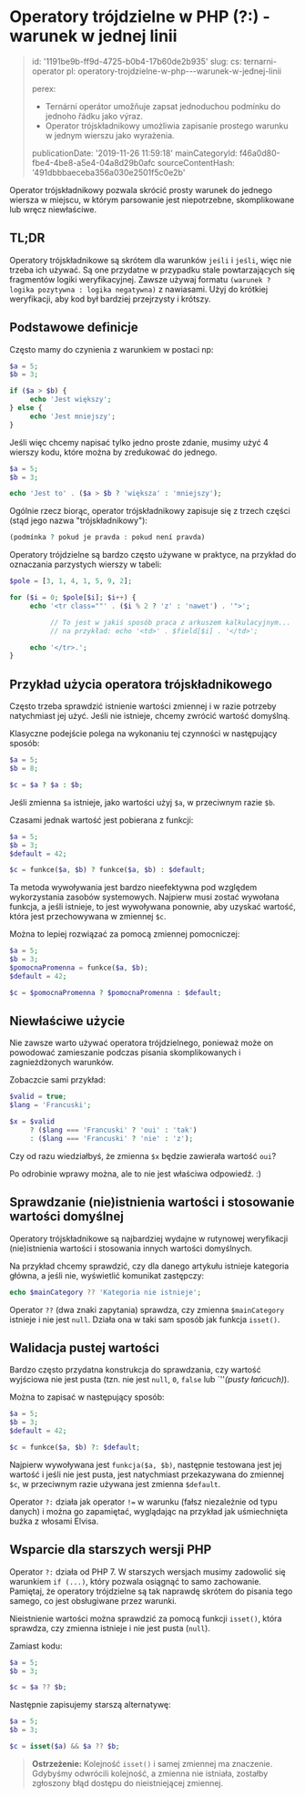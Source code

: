 Operatory trójdzielne w PHP (?:) - warunek w jednej linii
=========================================================

> id: '1191be9b-ff9d-4725-b0b4-17b60de2b935'
> slug:
> 	cs: ternarni-operator
> 	pl: operatory-trojdzielne-w-php---warunek-w-jednej-linii
> 
> perex:
> 	- Ternární operátor umožňuje zapsat jednoduchou podmínku do jednoho řádku jako výraz.
> 	- Operator trójskładnikowy umożliwia zapisanie prostego warunku w jednym wierszu jako wyrażenia.
> 
> publicationDate: '2019-11-26 11:59:18'
> mainCategoryId: f46a0d80-fbe4-4be8-a5e4-04a8d29b0afc
> sourceContentHash: '491dbbbaeceba356a030e2501f5c0e2b'

Operator trójskładnikowy pozwala skrócić prosty warunek do jednego wiersza w miejscu, w którym parsowanie jest niepotrzebne, skomplikowane lub wręcz niewłaściwe.

TL;DR
------

Operatory trójskładnikowe są skrótem dla warunków `jeśli` i `jeśli`, więc nie trzeba ich używać. Są one przydatne w przypadku stale powtarzających się fragmentów logiki weryfikacyjnej. Zawsze używaj formatu `(warunek ? logika pozytywna : logika negatywna)` z nawiasami. Użyj do krótkiej weryfikacji, aby kod był bardziej przejrzysty i krótszy.

Podstawowe definicje
------------------

Często mamy do czynienia z warunkiem w postaci np:

```php
$a = 5;
$b = 3;

if ($a > $b) {
     echo 'Jest większy';
} else {
     echo 'Jest mniejszy';
}
```

Jeśli więc chcemy napisać tylko jedno proste zdanie, musimy użyć 4 wierszy kodu, które można by zredukować do jednego.

```php
$a = 5;
$b = 3;

echo 'Jest to' . ($a > $b ? 'większa' : 'mniejszy');
```

Ogólnie rzecz biorąc, operator trójskładnikowy zapisuje się z trzech części (stąd jego nazwa "trójskładnikowy"):

```php
(podmínka ? pokud je pravda : pokud není pravda)
```

Operatory trójdzielne są bardzo często używane w praktyce, na przykład do oznaczania parzystych wierszy w tabeli:

```php
$pole = [3, 1, 4, 1, 5, 9, 2];

for ($i = 0; $pole[$i]; $i++) {
     echo '<tr class=""' . ($i % 2 ? 'z' : 'nawet') . '">';

          // To jest w jakiś sposób praca z arkuszem kalkulacyjnym...
          // na przykład: echo '<td>' . $field[$i] . '</td>';

     echo '</tr>.';
}
```

Przykład użycia operatora trójskładnikowego
------------------------------------

Często trzeba sprawdzić istnienie wartości zmiennej i w razie potrzeby natychmiast jej użyć. Jeśli nie istnieje, chcemy zwrócić wartość domyślną.

Klasyczne podejście polega na wykonaniu tej czynności w następujący sposób:

```php
$a = 5;
$b = 8;

$c = $a ? $a : $b;
```

Jeśli zmienna `$a` istnieje, jako wartości użyj `$a`, w przeciwnym razie `$b`.

Czasami jednak wartość jest pobierana z funkcji:

```php
$a = 5;
$b = 3;
$default = 42;

$c = funkce($a, $b) ? funkce($a, $b) : $default;
```

Ta metoda wywoływania jest bardzo nieefektywna pod względem wykorzystania zasobów systemowych. Najpierw musi zostać wywołana funkcja, a jeśli istnieje, to jest wywoływana ponownie, aby uzyskać wartość, która jest przechowywana w zmiennej `$c`.

Można to lepiej rozwiązać za pomocą zmiennej pomocniczej:

```php
$a = 5;
$b = 3;
$pomocnaPromenna = funkce($a, $b);
$default = 42;

$c = $pomocnaPromenna ? $pomocnaPromenna : $default;
```

Niewłaściwe użycie
------------------

Nie zawsze warto używać operatora trójdzielnego, ponieważ może on powodować zamieszanie podczas pisania skomplikowanych i zagnieżdżonych warunków.

Zobaczcie sami przykład:

```php
$valid = true;
$lang = 'Francuski';

$x = $valid
     ? ($lang === 'Francuski' ? 'oui' : 'tak')
     : ($lang === 'Francuski' ? 'nie' : 'z');
```

Czy od razu wiedziałbyś, że zmienna `$x` będzie zawierała wartość `oui`?

Po odrobinie wprawy można, ale to nie jest właściwa odpowiedź. :)

Sprawdzanie (nie)istnienia wartości i stosowanie wartości domyślnej
--------------------

Operatory trójskładnikowe są najbardziej wydajne w rutynowej weryfikacji (nie)istnienia wartości i stosowania innych wartości domyślnych.

Na przykład chcemy sprawdzić, czy dla danego artykułu istnieje kategoria główna, a jeśli nie, wyświetlić komunikat zastępczy:

```php
echo $mainCategory ?? 'Kategoria nie istnieje';
```

Operator `??` (dwa znaki zapytania) sprawdza, czy zmienna `$mainCategory` istnieje i nie jest `null`. Działa ona w taki sam sposób jak funkcja `isset()`.

Walidacja pustej wartości
-----------------------------

Bardzo często przydatna konstrukcja do sprawdzania, czy wartość wyjściowa nie jest pusta (tzn. nie jest `null`, `0`, `false` lub `''*(pusty łańcuch)*).

Można to zapisać w następujący sposób:

```php
$a = 5;
$b = 3;
$default = 42;

$c = funkce($a, $b) ?: $default;
```

Najpierw wywoływana jest `funkcja($a, $b)`, następnie testowana jest jej wartość i jeśli nie jest pusta, jest natychmiast przekazywana do zmiennej `$c`, w przeciwnym razie używana jest zmienna `$default`.

Operator `?:` działa jak operator `!=` w warunku (fałsz niezależnie od typu danych) i można go zapamiętać, wyglądając na przykład jak uśmiechnięta buźka z włosami Elvisa.

Wsparcie dla starszych wersji PHP
----------------------------

Operator `?:` działa od PHP 7. W starszych wersjach musimy zadowolić się warunkiem `if (...)`, który pozwala osiągnąć to samo zachowanie. Pamiętaj, że operatory trójdzielne są tak naprawdę skrótem do pisania tego samego, co jest obsługiwane przez warunki.

Nieistnienie wartości można sprawdzić za pomocą funkcji `isset()`, która sprawdza, czy zmienna istnieje i nie jest pusta (`null`).

Zamiast kodu:

```php
$a = 5;
$b = 3;

$c = $a ?? $b;
```

Następnie zapisujemy starszą alternatywę:

```php
$a = 5;
$b = 3;

$c = isset($a) && $a ?? $b;
```

> **Ostrzeżenie:** Kolejność `isset()` i samej zmiennej ma znaczenie. Gdybyśmy odwrócili kolejność, a zmienna nie istniała, zostałby zgłoszony błąd dostępu do nieistniejącej zmiennej.
